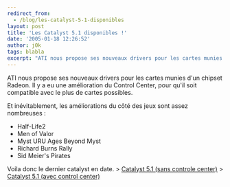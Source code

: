 ```yaml
---
redirect_from:
  - /blog/les-catalyst-5-1-disponibles
layout: post
title: 'Les Catalyst 5.1 disponibles !'
date: '2005-01-18 12:26:52'
author: j0k
tags: blabla
excerpt: "ATI nous propose ses nouveaux drivers pour les cartes munies d'un chipset Radeon.   Il y a eu une amélioration du Control Center, pour qu'il soit compatible avec le plus de cartes possibles.  \n  \nEt inévitablement, les améliorations du côté des jeux sont assez nombreuses :  \n * Half-Life2  \n * Men of Valor  \n * Myst URU Ages Beyond      …"
---
```


ATI nous propose ses nouveaux drivers pour les cartes munies d'un chipset Radeon.   Il y a eu une amélioration du Control Center, pour qu'il soit compatible avec le plus de cartes possibles.

Et inévitablement, les améliorations du côté des jeux sont assez nombreuses :
 * Half-Life2
 * Men of Valor
 * Myst URU Ages Beyond Myst
 * Richard Burns Rally
 * Sid Meier's Pirates

Voila donc le dernier catalyst en date.   > [Catalyst 5.1 (sans controle center)](http://www2.ati.com/drivers/wxp-w2k-catalyst-8-09-041221m-020455c.exe)   > [Catalyst 5.1 (avec control center)](http://www2.ati.com/drivers/wxp-w2k-ccc-8-09-041221m-020455c-english.exe)
